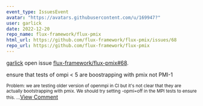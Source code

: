 ```yaml
---
event_type: IssuesEvent
avatar: "https://avatars.githubusercontent.com/u/169947?"
user: garlick
date: 2022-12-20
repo_name: flux-framework/flux-pmix
html_url: https://github.com/flux-framework/flux-pmix/issues/68
repo_url: https://github.com/flux-framework/flux-pmix
---
```


<a href='https://github.com/garlick' target='_blank'>garlick</a> open issue <a href='https://github.com/flux-framework/flux-pmix/issues/68' target='_blank'>flux-framework/flux-pmix#68</a>.

<p>ensure that tests of ompi < 5 are boostrapping with pmix not PMI-1</p><small>Problem: we are testing older version of openmpi in CI but it's not clear that they are actually bootstrapping with pmix.  We should try setting -opmi=off in the MPI tests to ensure this....</small><a href='https://github.com/flux-framework/flux-pmix/issues/68' target='_blank'>View Comment</a>